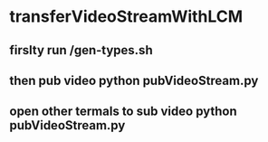 # transferVideoStreamWithLCM

## firslty run /gen-types.sh

## then pub video python pubVideoStream.py
## open other termals to sub video python pubVideoStream.py
